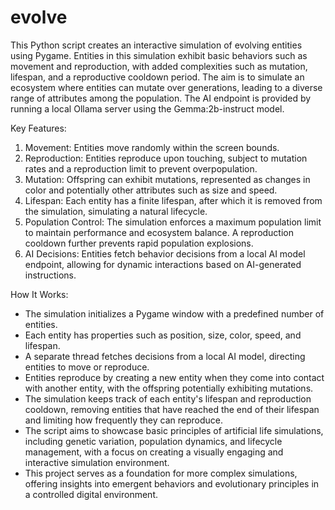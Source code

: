 # evolve
This Python script creates an interactive simulation of evolving entities using Pygame. Entities in this simulation exhibit basic behaviors such as movement and reproduction, with added complexities such as mutation, lifespan, and a reproductive cooldown period. The aim is to simulate an ecosystem where entities can mutate over generations, leading to a diverse range of attributes among the population. The AI endpoint is provided by running a local Ollama server using the Gemma:2b-instruct model.

Key Features:
1. Movement: Entities move randomly within the screen bounds.
2. Reproduction: Entities reproduce upon touching, subject to mutation rates and a reproduction limit to prevent overpopulation.
3. Mutation: Offspring can exhibit mutations, represented as changes in color and potentially other attributes such as size and speed.
4. Lifespan: Each entity has a finite lifespan, after which it is removed from the simulation, simulating a natural lifecycle.
5. Population Control: The simulation enforces a maximum population limit to maintain performance and ecosystem balance. A reproduction cooldown further prevents rapid population explosions.
6. AI Decisions: Entities fetch behavior decisions from a local AI model endpoint, allowing for dynamic interactions based on AI-generated instructions.

How It Works:
- The simulation initializes a Pygame window with a predefined number of entities.
- Each entity has properties such as position, size, color, speed, and lifespan.
- A separate thread fetches decisions from a local AI model, directing entities to move or reproduce.
- Entities reproduce by creating a new entity when they come into contact with another entity, with the offspring potentially exhibiting mutations.
- The simulation keeps track of each entity's lifespan and reproduction cooldown, removing entities that have reached the end of their lifespan and limiting how frequently they can reproduce.
- The script aims to showcase basic principles of artificial life simulations, including genetic variation, population dynamics, and lifecycle management, with a focus on creating a visually engaging and interactive simulation environment.
- This project serves as a foundation for more complex simulations, offering insights into emergent behaviors and evolutionary principles in a controlled digital environment.
